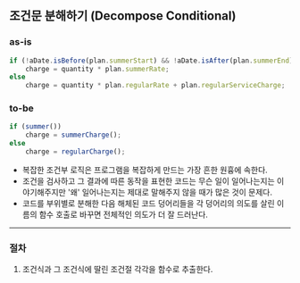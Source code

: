 ## 조건문 분해하기 (Decompose Conditional)

### as-is
```javascript
if (!aDate.isBefore(plan.summerStart) && !aDate.isAfter(plan.summerEnd))
    charge = quantity * plan.summerRate;
else
    charge = quantity * plan.regularRate + plan.regularServiceCharge;
```

### to-be
```javascript
if (summer())
    charge = summerCharge();
else
    charge = regularCharge();
```

* 복잡한 조건부 로직은 프로그램을 복잡하게 만드는 가장 흔한 원흉에 속한다.
* 조건을 검사하고 그 결과에 따른 동작을 표현한 코드는 무슨 일이 일어나는지는 이야기해주지만 '왜' 일어나는지는 제대로 말해주지 않을 때가 많은 것이 문제다.
* 코드를 부위별로 분해한 다음 해체된 코드 덩어리들을 각 덩어리의 의도를 살린 이름의 함수 호출로 바꾸면 전체적인 의도가 더 잘 드러난다.

- - -

### 절차
1. 조건식과 그 조건식에 딸린 조건절 각각을 함수로 추출한다.
